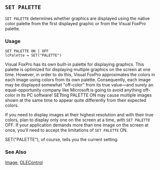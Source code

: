 ## `SET PALETTE`

`SET PALETTE` determines whether graphics are displayed using the native color palette from the first displayed graphic or from the Visual FoxPro palette.

### Usage

```foxpro
SET PALETTE ON | OFF
lcPalette = SET("PALETTE")
```

Visual FoxPro has its own built-in palette for displaying graphics. This palette is optimized for displaying multiple graphics on the screen at one time. However, in order to do this, Visual FoxPro approximates the colors in each image using colors from its own palette. Consequently, each image may be displayed somewhat "off-color" from its true value&mdash;and surely an equal-opportunity company like Microsoft is going to avoid anything off-color in its PC software! SETting PALETTE ON may cause multiple images shown at the same time to appear quite differently from their expected colors.

If you need to display images at their highest resolution and with their true colors, plan to display only one on the screen at a time, with `SET PALETTE` OFF. If your application demands more than one image on the screen at once, you'll need to accept the limitations of `SET PALETTE` ON.

SET("PALETTE"), of course, tells you the current setting.

### See Also

[Image](s4g507.md), [OLEControl](s4g518.md)